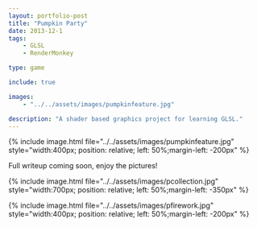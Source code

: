 ```yaml
---
layout: portfolio-post
title: "Pumpkin Party"
date: 2013-12-1
tags: 
    - GLSL
    - RenderMonkey

type: game

include: true

images: 
    - "../../assets/images/pumpkinfeature.jpg"

description: "A shader based graphics project for learning GLSL."
---
```


{% include image.html file="../../assets/images/pumpkinfeature.jpg" style="width:400px; position: relative; left: 50%;margin-left: -200px" %} 

Full writeup coming soon, enjoy the pictures!

{% include image.html file="../../assets/images/pcollection.jpg" style="width:700px; position: relative; left: 50%;margin-left: -350px" %} 

{% include image.html file="../../assets/images/pfirework.jpg" style="width:400px; position: relative; left: 50%;margin-left: -200px" %} 


